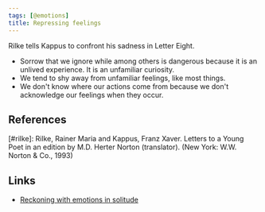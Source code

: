 ```yaml
---
tags: [@emotions]
title: Repressing feelings
---
```


Rilke tells Kappus to confront his sadness in Letter Eight.

- Sorrow that we ignore while among others is dangerous because it is an unlived experience. It is an unfamiliar curiosity.
- We tend to shy away from unfamiliar feelings, like most things.
- We don't know where our actions come from because we don't acknowledge our feelings when they occur.

## References

[#rilke]: Rilke, Rainer Maria and Kappus, Franz Xaver. Letters to a Young Poet in an edition by M.D. Herter Norton (translator). (New York: W.W. Norton & Co., 1993)

## Links

- [Reckoning with emotions in solitude](202003262007.md)
